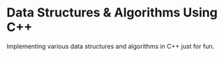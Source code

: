# Data Structures & Algorithms Using C++

Implementing various data structures and algorithms in C++ just for fun.
